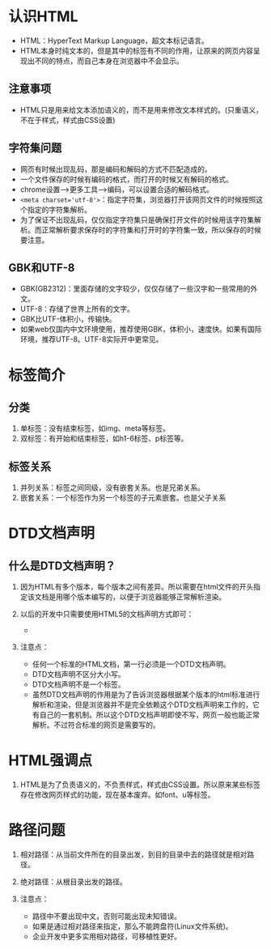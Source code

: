 # 认识HTML
- HTML：HyperText Markup Language，超文本标记语言。
- HTML本身时纯文本的，但是其中的标签有不同的作用，让原来的网页内容呈现出不同的特点，而自己本身在浏览器中不会显示。

## 注意事项

- HTML只是用来给文本添加语义的，而不是用来修改文本样式的。(只重语义，不在于样式，样式由CSS设置)

## 字符集问题

- 网页有时候出现乱码，那是编码和解码的方式不匹配造成的。
- 一个文件保存的时候有编码的格式，而打开的时候又有解码的格式。
- chrome设置-->更多工具-->编码，可以设置合适的解码格式。
- `<meta charset='utf-8'>`：指定字符集，浏览器打开该网页文件的时候按照这个指定的字符集解析。
- 为了保证不出现乱码，仅仅指定字符集只是确保打开文件的时候用该字符集解析。而正常解析要求保存时的字符集和打开时的字符集一致，所以保存的时候要注意。

## GBK和UTF-8

- GBK(GB2312)：里面存储的文字较少，仅仅存储了一些汉字和一些常用的外文。
- UTF-8：存储了世界上所有的文字。
- GBK比UTF-体积小，传输快。
- 如果web仅国内中文环境使用，推荐使用GBK，体积小，速度快。如果有国际环境，推荐UTF-8。UTF-8实际开中更常见。

# 标签简介

## 分类

1. 单标签：没有结束标签，如img、meta等标签。
2. 双标签：有开始和结束标签，如h1-6标签、p标签等。

## 标签关系

1. 并列关系：标签之间同级，没有嵌套关系。也是兄弟关系。
2. 嵌套关系：一个标签作为另一个标签的子元素嵌套。也是父子关系

# DTD文档声明

## 什么是DTD文档声明？

1. 因为HTML有多个版本，每个版本之间有差异。所以需要在html文件的开头指定该文档是用哪个版本编写的，以便于浏览器能够正常解析渲染。

2. 以后的开发中只需要使用HTML5的文档声明方式即可：
    - <!DOCTYPE html>

3. 注意点：
    - 任何一个标准的HTML文档，第一行必须是一个DTD文档声明。
    - DTD文档声明不区分大小写。
    - DTD文档声明不是一个标签。
    - 虽然DTD文档声明的作用是为了告诉浏览器根据某个版本的html标准进行解析和渲染，但是浏览器并不是完全依赖这个DTD文档声明来工作的，它有自己的一套机制。所以这个DTD文档声明即使不写，网页一般也能正常解析。不过符合标准的网页是需要写的。
    
# HTML强调点

1. HTML是为了负责语义的，不负责样式，样式由CSS设置。所以原来某些标签存在修改网页样式的功能，现在基本废弃。如font、u等标签。

# 路径问题

1. 相对路径：从当前文件所在的目录出发，到目的目录中去的路径就是相对路径。

2. 绝对路径：从根目录出发的路径。

3. 注意点：
   - 路径中不要出现中文，否则可能出现未知错误。
   - 如果是通过相对路径来指定，那么不能跨盘符(Linux文件系统)。
   - 企业开发中更多实用相对路径，可移植性更好。
